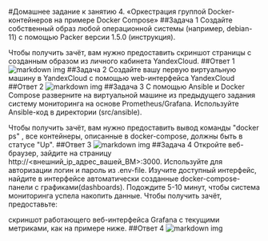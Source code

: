 #Домашнее задание к занятию 4. «Оркестрация группой Docker-контейнеров на примере Docker Compose»
##Задача 1
Создайте собственный образ любой операционной системы (например, debian-11) с помощью Packer версии 1.5.0 (инструкция).

Чтобы получить зачёт, вам нужно предоставить скриншот страницы с созданным образом из личного кабинета YandexCloud.
##Ответ 1
![markdown img](https://github.com/MezencevPavel/devops-netology/blob/main/virtual/05-z1.jpg)
##Задача 2
Создайте вашу первую виртуальную машину в YandexCloud с помощью web-интерфейса YandexCloud
##Ответ 2
![markdown img](https://github.com/MezencevPavel/devops-netology/blob/main/virtual/05-z2.jpg)
##Задача 3
С помощью Ansible и Docker Compose разверните на виртуальной машине из предыдущего задания систему мониторинга на основе Prometheus/Grafana. Используйте Ansible-код в директории (src/ansible).

Чтобы получить зачёт, вам нужно предоставить вывод команды "docker ps" , все контейнеры, описанные в docker-compose, должны быть в статусе "Up".
##Ответ 3
![markdown img](https://github.com/MezencevPavel/devops-netology/blob/main/virtual/05-z3.jpg)
##Задача 4
Откройте веб-браузер, зайдите на страницу http://<внешний_ip_адрес_вашей_ВМ>:3000.
Используйте для авторизации логин и пароль из .env-file.
Изучите доступный интерфейс, найдите в интерфейсе автоматически созданные docker-compose-панели с графиками(dashboards).
Подождите 5-10 минут, чтобы система мониторинга успела накопить данные.
Чтобы получить зачёт, предоставьте:

скриншот работающего веб-интерфейса Grafana с текущими метриками, как на примере ниже.
##Ответ 4
![markdown img](https://github.com/MezencevPavel/devops-netology/blob/main/virtual/05-z4.jpg)
